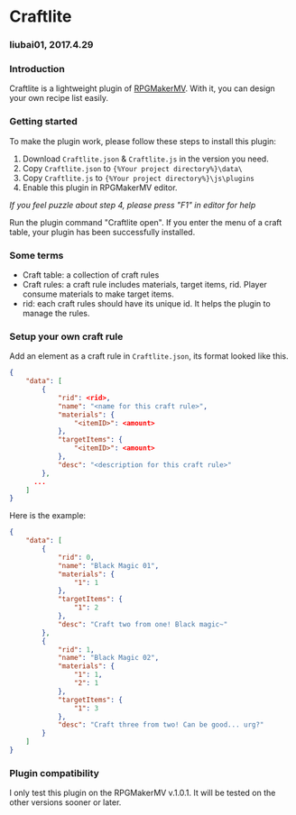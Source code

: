 # Craftlite

### liubai01, 2017.4.29

### Introduction

Craftlite is a lightweight plugin of [RPGMakerMV](http://www.rpgmakerweb.com/products/programs/rpg-maker-mv). With it, you can design your own recipe list easily.



### Getting started

To make the plugin work, please follow these steps to install this plugin:

1. Download `Craftlite.json` & `Craftlite.js` in the version you need.
2. Copy `Craftlite.json` to `{%Your project directory%}\data\`
3. Copy `Craftlite.js` to `{%Your project directory%}\js\plugins`
4. Enable this plugin in RPGMakerMV editor.

*If you feel puzzle about step 4, please press "F1" in editor for help*

Run the plugin command "Craftlite open". If you enter the menu of a craft table, your plugin has been successfully installed.



### Some terms

- Craft table: a collection of craft rules
- Craft rules: a craft rule includes materials, target items, rid. Player consume materials to make target items.
- rid: each craft rules should have its unique id. It helps the plugin to manage the rules.



### Setup your own craft rule

Add an element as a craft rule in `Craftlite.json`, its format looked like this.

```json
{
    "data": [
        {
            "rid": <rid>,
            "name": "<name for this craft rule>",
            "materials": {
                "<itemID>": <amount>
            },
            "targetItems": {
                "<itemID>": <amount>
            },
            "desc": "<description for this craft rule>"
        },
      ...
    ]
}
```

Here is the example:

```json
{
    "data": [
        {
            "rid": 0,
            "name": "Black Magic 01",
            "materials": {
                "1": 1
            },
            "targetItems": {
                "1": 2
            },
            "desc": "Craft two from one! Black magic~"
        },
        {
            "rid": 1,
            "name": "Black Magic 02",
            "materials": {
                "1": 1,
                "2": 1
            },
            "targetItems": {
                "1": 3
            },
            "desc": "Craft three from two! Can be good... urg?"
        }
    ]
}
```

### Plugin compatibility

I only test this plugin on the RPGMakerMV v.1.0.1. It will be tested on the other versions sooner or later.